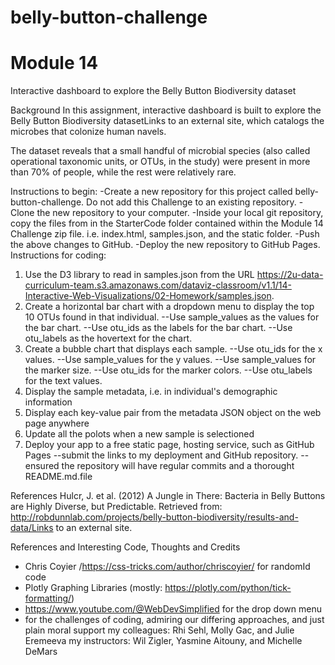 # belly-button-challenge
# Module 14
Interactive dashboard to explore the Belly Button Biodiversity dataset

Background
In this assignment, interactive dashboard is built to explore the Belly Button Biodiversity datasetLinks to an external site, which catalogs the microbes that colonize human navels.

The dataset reveals that a small handful of microbial species (also called operational taxonomic units, or OTUs, in the study) were present in more than 70% of people, while the rest were relatively rare.

Instructions to begin:
-Create a new repository for this project called belly-button-challenge. Do not add this Challenge to an existing repository.
-Clone the new repository to your computer.
-Inside your local git repository, copy the files from in the StarterCode folder contained within the Module 14 Challenge zip file. i.e. index.html, samples.json, and the static folder.
-Push the above changes to GitHub.
-Deploy the new repository to GitHub Pages.
Instructions for coding:
1. Use the D3 library to read in samples.json from the URL https://2u-data-curriculum-team.s3.amazonaws.com/dataviz-classroom/v1.1/14-Interactive-Web-Visualizations/02-Homework/samples.json.
2. Create a horizontal bar chart with a dropdown menu to display the top 10 OTUs found in that individual.
    --Use sample_values as the values for the bar chart.
    --Use otu_ids as the labels for the bar chart.
    --Use otu_labels as the hovertext for the chart.
3. Create a bubble chart that displays each sample.
    --Use otu_ids for the x values.
    --Use sample_values for the y values.
    --Use sample_values for the marker size.
    --Use otu_ids for the marker colors.
    --Use otu_labels for the text values.
4. Display the sample metadata, i.e. in individual's demographic information
5. Display each key-value pair from the metadata JSON object on the web page anywhere
6. Update all the polots when a new sample is selectioned
7. Deploy your app to a free static page, hosting service, such as GitHub Pages
    --submit the links to my deployment and GitHub repository.
    -- ensured the repository will have regular commits and a thorought README.md.file


References
Hulcr, J. et al. (2012) A Jungle in There: Bacteria in Belly Buttons are Highly Diverse, but Predictable. Retrieved from: http://robdunnlab.com/projects/belly-button-biodiversity/results-and-data/Links to an external site.

References and Interesting Code, Thoughts and Credits
- Chris Coyier /https://css-tricks.com/author/chriscoyier/ for randomId code
- Plotly Graphing Libraries (mostly: https://plotly.com/python/tick-formatting/)
- https://www.youtube.com/@WebDevSimplified for the drop down menu
- for the challenges of coding, admiring our differing approaches, and just plain moral support
    my colleagues: Rhi Sehl, Molly Gac, and Julie Eremeeva
    my instructors: Wil Zigler, Yasmine Aitouny, and Michelle DeMars

